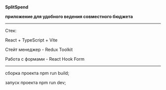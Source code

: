 **SplitSpend**

**приложение для удобного ведения совместного бюджета**

---
Стек:

React + TypeScript + Vite

Стейт менеджер - Redux Toolkit

Работа с формами - React Hook Form

---

сборка проекта npm run build;

запуск проекта npm run dev;
